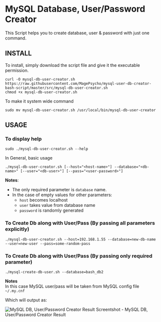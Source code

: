 # MySQL Database, User/Password Creator

This Script helps you to create database, user & password with just one command.


## INSTALL
To install, simply download the script file and give it the executable permission.
```
curl -O mysql-db-user-creator.sh https://raw.githubusercontent.com/MagePsycho/mysql-user-db-creator-bash-script/master/src/mysql-db-user-creator.sh
chmod +x mysql-db-user-creator.sh
```

To make it system wide command
```
sudo mv mysql-db-user-creator.sh /usr/local/bin/mysql-db-user-creator
```

## USAGE
### To display help
```
sudo ./mysql-db-user-creator.sh --help
```

In General, basic usage
```
./mysql-db-user-creator.sh [--host="<host-name>"] --database="<db-name>" [--user="<db-user>"] [--pass="<user-password>"]
```
**Notes**:  
- The only required parameter is `database` name. 
- In the case of empty values for other parameters:
    - `host` becomes localhost
    - `user` takes value from database name
    - `password` is randomly generated

### To Create Db along with User/Pass (By passing all parameters explicitly)
```
./mysql-db-user-creator.sh --host=192.168.1.55 --database=new-db-name --user=new-user --pass=some-random-pass
```

### To Create Db along with User/Pass (By passing only required parameter)
```
./mysql-create-db-user.sh --database=bash_db2
```
**Notes**  
In this case MySQL user/pass will be taken from MySQL config file `~/.my.cnf`

Which will output as:

![MySQL DB, User/Password Creator Result](https://github.com/MagePsycho/mysql-user-db-creator-bash-script/raw/master/docs/mysql-user-db-creator-bash-script-result.png "Nginx Virtual Host Creator Result")
Screentshot - MySQL DB, User/Password Creator Result